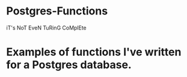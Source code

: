 # Postgres-Functions
iT's NoT EveN TuRinG CoMplEte
# Examples of functions I've written for a Postgres database.
